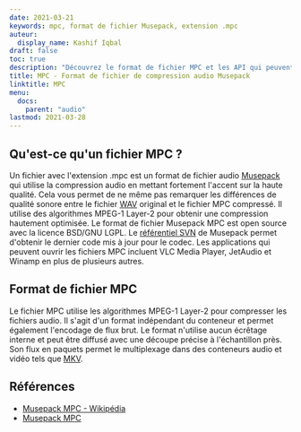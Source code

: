 ```yaml
---
date: 2021-03-21
keywords: mpc, format de fichier Musepack, extension .mpc
auteur:
  display_name: Kashif Iqbal
draft: false
toc: true
description: "Découvrez le format de fichier MPC et les API qui peuvent créer et ouvrir des fichiers MPC."
title: MPC - Format de fichier de compression audio Musepack
linktitle: MPC
menu:
  docs:
    parent: "audio"
lastmod: 2021-03-28
---
```


## Qu'est-ce qu'un fichier MPC ?

Un fichier avec l'extension .mpc est un format de fichier audio [Musepack](https://musepack.net/) qui utilise la compression audio en mettant fortement l'accent sur la haute qualité. Cela vous permet de ne même pas remarquer les différences de qualité sonore entre le fichier [WAV](/fr/audio/wav/) original et le fichier MPC compressé. Il utilise des algorithmes MPEG-1 Layer-2 pour obtenir une compression hautement optimisée. Le format de fichier Musepack MPC est open source avec la licence BSD/GNU LGPL. Le [référentiel SVN](http://svn.musepack.net/) de Musepack permet d'obtenir le dernier code mis à jour pour le codec. Les applications qui peuvent ouvrir les fichiers MPC incluent VLC Media Player, JetAudio et Winamp en plus de plusieurs autres.

## Format de fichier MPC

Le fichier MPC utilise les algorithmes MPEG-1 Layer-2 pour compresser les fichiers audio. Il s'agit d'un format indépendant du conteneur et permet également l'encodage de flux brut. Le format n'utilise aucun écrêtage interne et peut être diffusé avec une découpe précise à l'échantillon près. Son flux en paquets permet le multiplexage dans des conteneurs audio et vidéo tels que [MKV](/fr/video/mkv/).

## Références

* [Musepack MPC - Wikipédia](https://en.wikipedia.org/wiki/Musepack)
* [Musepack MPC](https://musepack.net/)


